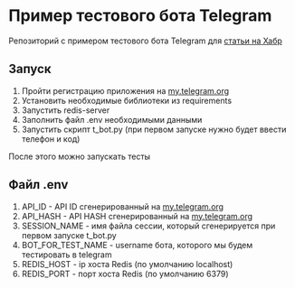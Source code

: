 # Пример тестового бота Telegram

Репозиторий с примером тестового бота Telegram для [статьи на Хабр](https://habr.com/ru/post/723342/)

## Запуск
1. Пройти регистрацию приложения на [my.telegram.org](https://my.telegram.org/)
2. Установить необходимые библиотеки из requirements
3. Запустить redis-server
4. Заполнить файл .env необходимыми данными
5. Запустить скрипт t_bot.py (при первом запуске нужно будет ввести телефон и код)

После этого можно запускать тесты

## Файл .env
1. API_ID - API ID сгенерированный на [my.telegram.org](https://my.telegram.org/)
2. API_HASH - API HASH сгенерированный на [my.telegram.org](https://my.telegram.org/)
3. SESSION_NAME - имя файла сессии, который сгенерируется при первом запуске t_bot.py
4. BOT_FOR_TEST_NAME - username бота, которого мы будем тестировать в telegram
5. REDIS_HOST - ip хоста Redis (по умолчанию localhost)
6. REDIS_PORT - порт хоста Redis (по умолчанию 6379)